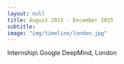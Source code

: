 ```yaml
---
layout: null
title: August 2015 - December 2015
subtitle:
image: "img/timeline/london.jpg"
---
```

Internship\\
Google DeepMind, London
